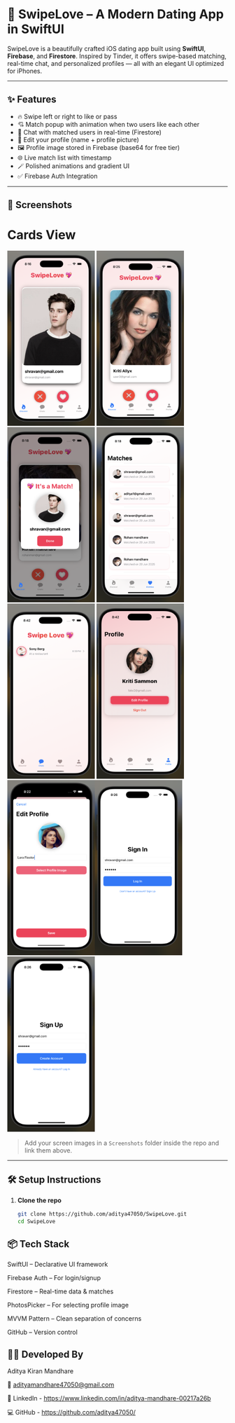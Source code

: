 # 💖 SwipeLove – A Modern Dating App in SwiftUI

SwipeLove is a beautifully crafted iOS dating app built using **SwiftUI**, **Firebase**, and **Firestore**. Inspired by Tinder, it offers swipe-based matching, real-time chat, and personalized profiles — all with an elegant UI optimized for iPhones.

---

## ✨ Features

- 🔥 Swipe left or right to like or pass
- 💘 Match popup with animation when two users like each other
- 💬 Chat with matched users in real-time (Firestore)
- 👤 Edit your profile (name + profile picture)
- 🖼 Profile image stored in Firebase (base64 for free tier)
- 🌐 Live match list with timestamp
- 🪄 Polished animations and gradient UI
- ✅ Firebase Auth Integration

---

## 📸 Screenshots

# Cards View

<img src="Screenshots/card1.png" width="200" height="400"/> <img src="Screenshots/card2.png" width="200" height="400"/>  <img src="Screenshots/matchScreen.png" width="200" height="400"/>  <img src="Screenshots/matchList.png" width="200" height="400"/> <img src="Screenshots/chats.png" width="200" height="400"/> <img src="Screenshots/profile.png" width="200" height="400"/> <img src="Screenshots/editProfile.png" width="200" height="400"/><img src="Screenshots/signin.png" width="200" height="400"/> <img src="Screenshots/signup.png" width="200" height="400"/>

> Add your screen images in a `Screenshots` folder inside the repo and link them above.

---

## 🛠 Setup Instructions

1. **Clone the repo**
   ```bash
   git clone https://github.com/aditya47050/SwipeLove.git
   cd SwipeLove

## 📦 Tech Stack
SwiftUI – Declarative UI framework

Firebase Auth – For login/signup

Firestore – Real-time data & matches

PhotosPicker – For selecting profile image

MVVM Pattern – Clean separation of concerns

GitHub – Version control

## 👨‍💻 Developed By
Aditya Kiran Mandhare

📧 adityamandhare47050@gmail.com

🔗 LinkedIn - https://www.linkedin.com/in/aditya-mandhare-00217a26b

💻 GitHub - https://github.com/aditya47050/
